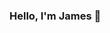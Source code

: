 ### Hello, I'm James  👋

<!-- ### About me:

- 🤖🧠 I’m interested in machine learning and data science
- 🎉   2021 Goals: Create & deploy webapp/project archives 
- ⚡   Fun fact: I like cats -->
